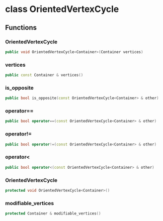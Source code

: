 # class OrientedVertexCycle


## Functions

### OrientedVertexCycle

```cpp
public void OrientedVertexCycle<Container>(Container vertices)
```


### vertices

```cpp
public const Container & vertices()
```


### is_opposite

```cpp
public bool is_opposite(const OrientedVertexCycle<Container> & other)
```


### operator==

```cpp
public bool operator==(const OrientedVertexCycle<Container> & other)
```


### operator!=

```cpp
public bool operator!=(const OrientedVertexCycle<Container> & other)
```


### operator<

```cpp
public bool operator<(const OrientedVertexCycle<Container> & other)
```


### OrientedVertexCycle

```cpp
protected void OrientedVertexCycle<Container>()
```


### modifiable_vertices

```cpp
protected Container & modifiable_vertices()
```




